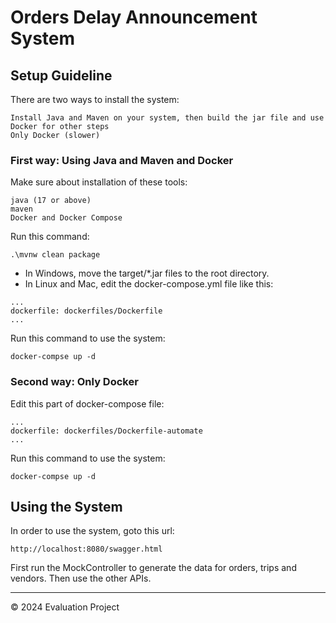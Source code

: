 # Orders Delay Announcement System

## Setup Guideline

There are two ways to install the system:
```
Install Java and Maven on your system, then build the jar file and use Docker for other steps
Only Docker (slower)
```
### First way: Using Java and Maven and Docker

Make sure about installation of these tools:
```
java (17 or above)
maven
Docker and Docker Compose
```
Run this command:
```
.\mvnw clean package
```
* In Windows, move the target/*.jar files to the root directory. 
* In Linux and Mac, edit the docker-compose.yml file like this:

```
...
dockerfile: dockerfiles/Dockerfile
...
```
Run this command to use the system:
```
docker-compse up -d
```
### Second way: Only Docker

Edit this part of docker-compose file:
```
...
dockerfile: dockerfiles/Dockerfile-automate
...
```

Run this command to use the system:
```
docker-compse up -d
```

## Using the System

In order to use the system, goto this url:

```
http://localhost:8080/swagger.html
```
First run the MockController to generate the data for orders, trips and vendors. Then use the other APIs. 

- - -
© 2024 Evaluation Project